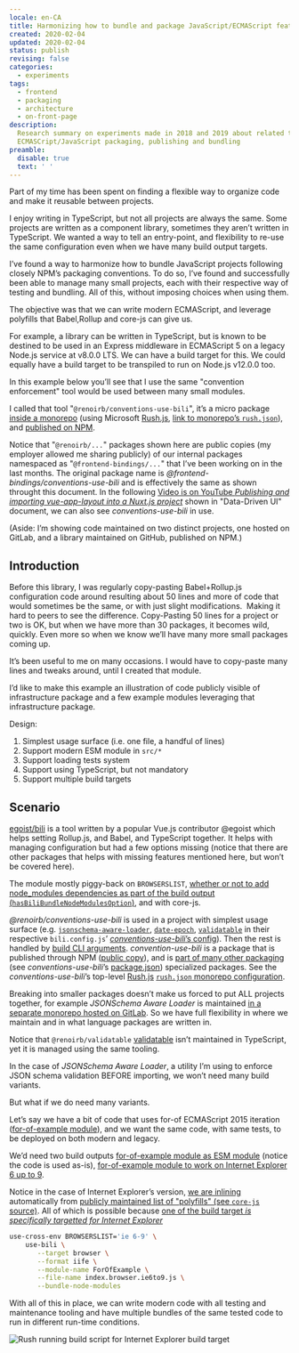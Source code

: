 ```yaml
---
locale: en-CA
title: Harmonizing how to bundle and package JavaScript/ECMAScript features
created: 2020-02-04
updated: 2020-02-04
status: publish
revising: false
categories:
  - experiments
tags:
  - frontend
  - packaging
  - architecture
  - on-front-page
description:
  Research summary on experiments made in 2018 and 2019 about related to
  ECMASCript/JavaScript packaging, publishing and bundling
preamble:
  disable: true
  text: ' '
---
```


Part of my time has been spent on finding a flexible way to organize code and
make it reusable between projects.

I enjoy writing in TypeScript, but not all projects are always the same. Some
projects are written as a component library, sometimes they aren’t written in
TypeScript. We wanted a way to tell an entry-point, and flexibility to re-use
the same configuration even when we have many build output targets.

I’ve found a way to harmonize how to bundle JavaScript projects following
closely NPM’s packaging conventions. To do so, I’ve found and successfully been
able to manage many small projects, each with their respective way of testing
and bundling. All of this, without imposing choices when using them.

The objective was that we can write modern ECMAScript, and leverage polyfills
that Babel,Rollup and core-js can give us.

For example, a library can be written in TypeScript, but is known to be destined
to be used in an Express middleware in ECMAScript 5 on a legacy Node.js service
at v8.0.0 LTS. We can have a build target for this. We could equally have a
build target to be transpiled to run on Node.js v12.0.0 too.

In this example below you’ll see that I use the same "convention enforcement"
tool would be used between many small modules.

I called that tool "`@renoirb/conventions-use-bili`", it’s a micro package
[inside a monorepo][1] (using Microsoft [Rush.js][rushjsio], [link to monorepo’s
`rush.json`][experiments-201908-rush-json]), and [published on NPM][2].

[1]:
  https://github.com/renoirb/experiments-201908-rush-typescript-just-bili-monorepo/blob/e1e5a43e/conventions/use-bili/package.json
[2]: https://www.npmjs.com/package/@renoirb/conventions-use-bili

Notice that "`@renoirb/...`" packages shown here are public copies (my employer
allowed me sharing publicly) of our internal packages namespaced as
"`@frontend-bindings/...`" that I’ve been working on in the last months. The
original package name is _@frontend-bindings/conventions-use-bili_ and is
effectively the same as shown throught this document. In the following [Video is
on YouTube _Publishing and importing vue-app-layout into a Nuxt.js
project_][vue-app-layout] shown in "Data-Driven UI" document, we can also see
_conventions-use-bili_ in use.

[vue-app-layout]: https://youtu.be/NHJiCwLUakE 'Video on YouTube'

(Aside: I’m showing code maintained on two distinct projects, one hosted on
GitLab, and a library maintained on GitHub, published on NPM.)

## Introduction

Before this library, I was regularly copy-pasting Babel+Rollup.js configuration
code around resulting about 50 lines and more of code that would sometimes be
the same, or with just slight modifications.  Making it hard to peers to see the
difference. Copy-Pasting 50 lines for a project or two is OK, but when we have
more than 30 packages, it becomes wild, quickly. Even more so when we know we’ll
have many more small packages coming up.

It’s been useful to me on many occasions. I would have to copy-paste many lines
and tweaks around, until I created that module.

I’d like to make this example an illustration of code publicly visible of
infrastructure package and a few example modules leveraging that infrastructure
package.

Design:

1. Simplest usage surface (i.e. one file, a handful of lines)
2. Support modern ESM module in `src/*`
3. Support loading tests system
4. Support using TypeScript, but not mandatory
5. Support multiple build targets

## Scenario

[egoist/bili][3] is a tool written by a popular Vue.js contributor @egoist which
helps setting Rollup.js, and Babel, and TypeScript together. It helps with
managing configuration but had a few options missing (notice that there are
other packages that helps with missing features mentioned here, but won’t be
covered here).

The module mostly piggy-back on `BROWSERSLIST`, [whether or not to add
node_modules dependencies as part of the build output
(`hasBiliBundleNodeModulesOption`)][4], and with core-js.

[3]: https://github.com/egoist/bili
[4]:
  https://github.com/renoirb/experiments-201908-rush-typescript-just-bili-monorepo/blob/e1e5a43e/conventions/use-bili/src/plugins.ts#L74

_@renoirb/conventions-use-bili_ is used in a project with simplest usage surface
(e.g. [`jsonschema-aware-loader`][5], [`date-epoch`][5a], [`validatable`][5b] in
their respective `bili.config.js`’ [_conventions-use-bili_’s
config][use-bili-src-input]). Then the rest is handled by [build CLI
arguments][6]. _convention-use-bili_ is a package that is published through NPM
([public copy][bili-npmjs]), and is [part of many other
packaging][conventions-use-npmjs-search] (see _conventions-use-bili_’s
[package.json][use-bili-package]) specialized packages. See the
_conventions-use-bili_’s top-level [Rush.js][rushjsio] [`rush.json` monorepo
configuration][experiments-201908-rush-json].

[5]:
  https://gitlab.com/renoirb/renoirb-particles/blob/master/libraries/jsonschema-aware-loader/bili.config.ts#L4
[5a]:
  https://github.com/renoirb/experiments-201908-rush-typescript-just-bili-monorepo/blob/e1e5a43e/packages/date-epoch/bili.config.ts#L4
[5b]:
  https://github.com/renoirb/experiments-201908-rush-typescript-just-bili-monorepo/blob/e1e5a43e/packages/validatable/bili.config.ts#L4
[6]:
  https://gitlab.com/renoirb/renoirb-particles/blob/master/libraries/jsonschema-aware-loader/package.json#L34
[use-bili-src-input]:
  https://github.com/renoirb/experiments-201908-rush-typescript-just-bili-monorepo/blob/e1e5a43e/conventions/use-bili/src/main.ts#L13
[use-bili-package]:
  https://github.com/renoirb/experiments-201908-rush-typescript-just-bili-monorepo/blob/e1e5a43e/conventions/use-bili/package.json#L46-L50
[bili-npmjs]: https://www.npmjs.com/package/@renoirb/conventions-use-bili
[conventions-use-npmjs-search]:
  https://www.npmjs.com/search?q=renoirb%2Fconventions-use
[experiments-201908-rush-json]:
  https://github.com/renoirb/experiments-201908-rush-typescript-just-bili-monorepo/blob/e1e5a43e/rush.json#L357-L386
[rushjsio]: https://rushjs.io/ 'Rush.js a scalable monorepo manager for the web'
[secondary-monorepo-gitlab]:
  https://gitlab.com/renoirb/renoirb-particles/-/tree/master/

Breaking into smaller packages doesn’t make us forced to put ALL projects
together, for example _JSONSchema Aware Loader_ is maintained [in a separate
monorepo hosted on GitLab][secondary-monorepo-gitlab]. So we have full
flexibility in where we maintain and in what language packages are written in.

Notice that `@renoirb/validatable` [validatable][5b] isn’t maintained in
TypeScript, yet it is managed using the same tooling.

In the case of _JSONSchema Aware Loader_, a utility I’m using to enforce JSON
schema validation BEFORE importing, we won’t need many build variants.

But what if we do need many variants.

Let’s say we have a bit of code that uses for-of ECMAScript 2015 iteration
([for-of-example module][7]), and we want the same code, with same tests, to be
deployed on both modern and legacy.

[7]:
  https://github.com/renoirb/experiments-201908-rush-typescript-just-bili-monorepo/blob/2c040828/polyfill/for-of-example/src/index.ts#L7

We’d need two build outputs [for-of-example module as ESM module][8] (notice the
code is used as-is), [for-of-example module to work on Internet Explorer 6 up to
9][9].

Notice in the case of Internet Explorer’s version, [we are
inlining][core-js-src-iterator-inlined] automatically from [publicly maintained
list of "polyfills" (see `core-js` source)][core-js-src-iterator]. All of which
is possible because [one of the build target _is specifically targetted for
Internet Explorer_][for-of-example-package-json]


```bash
use-cross-env BROWSERSLIST='ie 6-9' \
    use-bili \
       --target browser \
       --format iife \
       --module-name ForOfExample \
       --file-name index.browser.ie6to9.js \
       --bundle-node-modules
```

With all of this in place, we can write modern code with all testing and
maintenance tooling and have multiple bundles of the same tested code to run in
different run-time conditions.

![Rush running build script for Internet Explorer build target](./rushx-build-for-of-example.png)

[8]:
  https://github.com/renoirb/experiments-201908-rush-typescript-just-bili-monorepo/blob/2c040828/polyfill/for-of-example/dist/index.esm.js#L39
  'Notice the code is copied as-is'
[9]:
  https://github.com/renoirb/experiments-201908-rush-typescript-just-bili-monorepo/blob/2c040828/polyfill/for-of-example/dist/index.browser.ie6to9.js
[for-of-example-package-json]:
  https://github.com/renoirb/experiments-201908-rush-typescript-just-bili-monorepo/blob/2c040828/polyfill/for-of-example/package.json#L25-L32
[publishing-and-importing-vue-app-layout]: https://youtu.be/NHJiCwLUakE?t=180
[core-js-src-iterator]:
  https://github.com/zloirock/core-js/blob/6929d43/packages/core-js/internals/iterators-core.js#L15
[core-js-src-iterator-inlined]:
  https://github.com/renoirb/experiments-201908-rush-typescript-just-bili-monorepo/blob/2c04082/polyfill/for-of-example/dist/index.browser.ie6to9.js#L475
